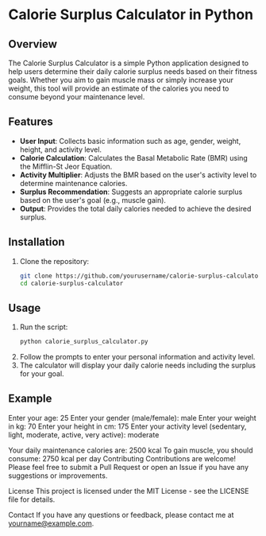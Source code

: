 # Calorie Surplus Calculator in Python

## Overview

The Calorie Surplus Calculator is a simple Python application designed to help users determine their daily calorie surplus needs based on their fitness goals. Whether you aim to gain muscle mass or simply increase your weight, this tool will provide an estimate of the calories you need to consume beyond your maintenance level.

## Features

- **User Input**: Collects basic information such as age, gender, weight, height, and activity level.
- **Calorie Calculation**: Calculates the Basal Metabolic Rate (BMR) using the Mifflin-St Jeor Equation.
- **Activity Multiplier**: Adjusts the BMR based on the user's activity level to determine maintenance calories.
- **Surplus Recommendation**: Suggests an appropriate calorie surplus based on the user's goal (e.g., muscle gain).
- **Output**: Provides the total daily calories needed to achieve the desired surplus.

## Installation

1. Clone the repository:
    ```bash
    git clone https://github.com/yourusername/calorie-surplus-calculator.git
    cd calorie-surplus-calculator
    ```
## Usage

1. Run the script:
    ```bash
    python calorie_surplus_calculator.py
    ```
2. Follow the prompts to enter your personal information and activity level.
3. The calculator will display your daily calorie needs including the surplus for your goal.

## Example

Enter your age: 25
Enter your gender (male/female): male
Enter your weight in kg: 70
Enter your height in cm: 175
Enter your activity level (sedentary, light, moderate, active, very active): moderate

Your daily maintenance calories are: 2500 kcal
To gain muscle, you should consume: 2750 kcal per day
Contributing
Contributions are welcome! Please feel free to submit a Pull Request or open an Issue if you have any suggestions or improvements.

License
This project is licensed under the MIT License - see the LICENSE file for details.

Contact
If you have any questions or feedback, please contact me at yourname@example.com.
